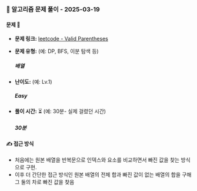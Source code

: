 ### 📝 알고리즘 문제 풀이 - 2025-03-19

#### 문제 📖

- **문제 링크:** [leetcode - Valid Parentheses](https://leetcode.com/problems/missing-number/description/)

- **문제 유형:** (예: DP, BFS, 이분 탐색 등)

  ##### 배열

- **난이도:** (예: Lv.1)

  ##### Easy

- **풀이 시간:** ⏳ (예: 30분- 실제 걸렸던 시간)
  ##### 30분

#### ✍ 접근 방식

- 처음에는 원본 배열을 반복문으로 인덱스와 요소를 비교하면서 빠진 값을 찾는 방식으로 구현.
- 이후 더 간단한 접근 방식인 원본 배열의 전체 합과 빠진 값이 없는 배열의 합을 구해 그 둘의 차로 빠진 값을 찾음